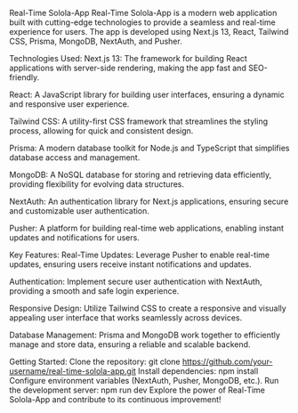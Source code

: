 Real-Time Solola-App
Real-Time Solola-App is a modern web application built with cutting-edge technologies to provide a seamless and real-time experience for users. The app is developed using Next.js 13, React, Tailwind CSS, Prisma, MongoDB, NextAuth, and Pusher.

Technologies Used:
Next.js 13: The framework for building React applications with server-side rendering, making the app fast and SEO-friendly.

React: A JavaScript library for building user interfaces, ensuring a dynamic and responsive user experience.

Tailwind CSS: A utility-first CSS framework that streamlines the styling process, allowing for quick and consistent design.

Prisma: A modern database toolkit for Node.js and TypeScript that simplifies database access and management.

MongoDB: A NoSQL database for storing and retrieving data efficiently, providing flexibility for evolving data structures.

NextAuth: An authentication library for Next.js applications, ensuring secure and customizable user authentication.

Pusher: A platform for building real-time web applications, enabling instant updates and notifications for users.

Key Features:
Real-Time Updates: Leverage Pusher to enable real-time updates, ensuring users receive instant notifications and updates.

Authentication: Implement secure user authentication with NextAuth, providing a smooth and safe login experience.

Responsive Design: Utilize Tailwind CSS to create a responsive and visually appealing user interface that works seamlessly across devices.

Database Management: Prisma and MongoDB work together to efficiently manage and store data, ensuring a reliable and scalable backend.

Getting Started:
Clone the repository: git clone https://github.com/your-username/real-time-solola-app.git
Install dependencies: npm install
Configure environment variables (NextAuth, Pusher, MongoDB, etc.).
Run the development server: npm run dev
Explore the power of Real-Time Solola-App and contribute to its continuous improvement!

